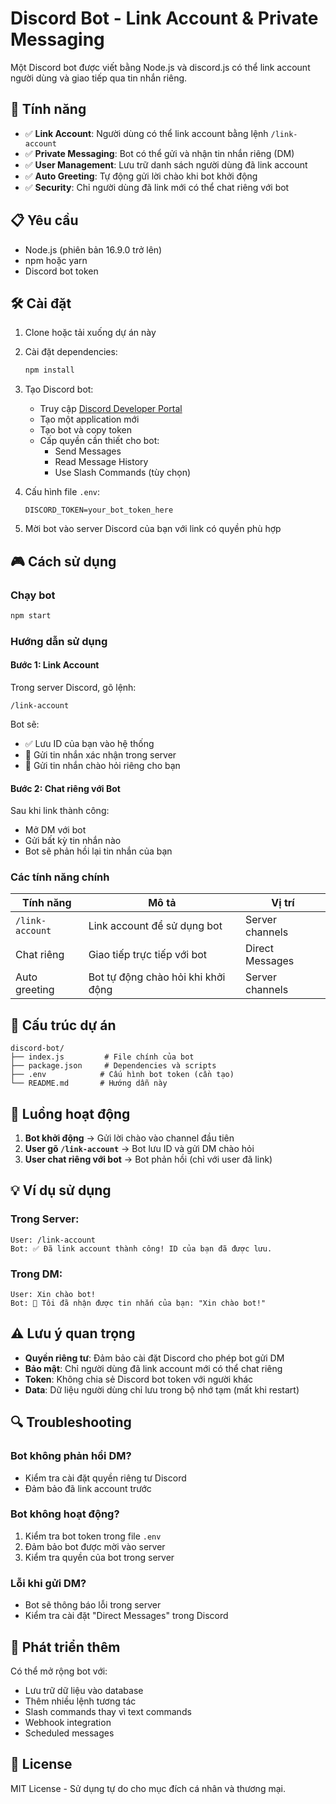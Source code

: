 # Discord Bot - Link Account & Private Messaging

Một Discord bot được viết bằng Node.js và discord.js có thể link account người dùng và giao tiếp qua tin nhắn riêng.

## 🚀 Tính năng

- ✅ **Link Account**: Người dùng có thể link account bằng lệnh `/link-account`
- ✅ **Private Messaging**: Bot có thể gửi và nhận tin nhắn riêng (DM)
- ✅ **User Management**: Lưu trữ danh sách người dùng đã link account
- ✅ **Auto Greeting**: Tự động gửi lời chào khi bot khởi động
- ✅ **Security**: Chỉ người dùng đã link mới có thể chat riêng với bot

## 📋 Yêu cầu

- Node.js (phiên bản 16.9.0 trở lên)
- npm hoặc yarn
- Discord bot token

## 🛠️ Cài đặt

1. Clone hoặc tải xuống dự án này
2. Cài đặt dependencies:
   ```bash
   npm install
   ```

3. Tạo Discord bot:
   - Truy cập [Discord Developer Portal](https://discord.com/developers/applications)
   - Tạo một application mới
   - Tạo bot và copy token
   - Cấp quyền cần thiết cho bot:
     - Send Messages
     - Read Message History
     - Use Slash Commands (tùy chọn)

4. Cấu hình file `.env`:
   ```env
   DISCORD_TOKEN=your_bot_token_here
   ```

5. Mời bot vào server Discord của bạn với link có quyền phù hợp

## 🎮 Cách sử dụng

### Chạy bot

```bash
npm start
```

### Hướng dẫn sử dụng

#### Bước 1: Link Account
Trong server Discord, gõ lệnh:
```
/link-account
```

Bot sẽ:
- ✅ Lưu ID của bạn vào hệ thống
- 📨 Gửi tin nhắn xác nhận trong server  
- 💬 Gửi tin nhắn chào hỏi riêng cho bạn

#### Bước 2: Chat riêng với Bot
Sau khi link thành công:
- Mở DM với bot
- Gửi bất kỳ tin nhắn nào
- Bot sẽ phản hồi lại tin nhắn của bạn

### Các tính năng chính

| Tính năng | Mô tả | Vị trí |
|-----------|-------|--------|
| `/link-account` | Link account để sử dụng bot | Server channels |
| Chat riêng | Giao tiếp trực tiếp với bot | Direct Messages |
| Auto greeting | Bot tự động chào hỏi khi khởi động | Server channels |

## 📁 Cấu trúc dự án

```
discord-bot/
├── index.js         # File chính của bot
├── package.json     # Dependencies và scripts
├── .env            # Cấu hình bot token (cần tạo)
└── README.md       # Hướng dẫn này
```

## 🔧 Luồng hoạt động

1. **Bot khởi động** → Gửi lời chào vào channel đầu tiên
2. **User gõ `/link-account`** → Bot lưu ID và gửi DM chào hỏi
3. **User chat riêng với bot** → Bot phản hồi (chỉ với user đã link)

## 💡 Ví dụ sử dụng

### Trong Server:
```
User: /link-account
Bot: ✅ Đã link account thành công! ID của bạn đã được lưu.
```

### Trong DM:
```
User: Xin chào bot!
Bot: 📨 Tôi đã nhận được tin nhắn của bạn: "Xin chào bot!"
```

## ⚠️ Lưu ý quan trọng

- **Quyền riêng tư**: Đảm bảo cài đặt Discord cho phép bot gửi DM
- **Bảo mật**: Chỉ người dùng đã link account mới có thể chat riêng
- **Token**: Không chia sẻ Discord bot token với người khác
- **Data**: Dữ liệu người dùng chỉ lưu trong bộ nhớ tạm (mất khi restart)

## 🔍 Troubleshooting

### Bot không phản hồi DM?
- Kiểm tra cài đặt quyền riêng tư Discord
- Đảm bảo đã link account trước

### Bot không hoạt động?
1. Kiểm tra bot token trong file `.env`
2. Đảm bảo bot được mời vào server
3. Kiểm tra quyền của bot trong server

### Lỗi khi gửi DM?
- Bot sẽ thông báo lỗi trong server
- Kiểm tra cài đặt "Direct Messages" trong Discord

## 🚀 Phát triển thêm

Có thể mở rộng bot với:
- Lưu trữ dữ liệu vào database
- Thêm nhiều lệnh tương tác
- Slash commands thay vì text commands
- Webhook integration
- Scheduled messages

## 📝 License

MIT License - Sử dụng tự do cho mục đích cá nhân và thương mại.
